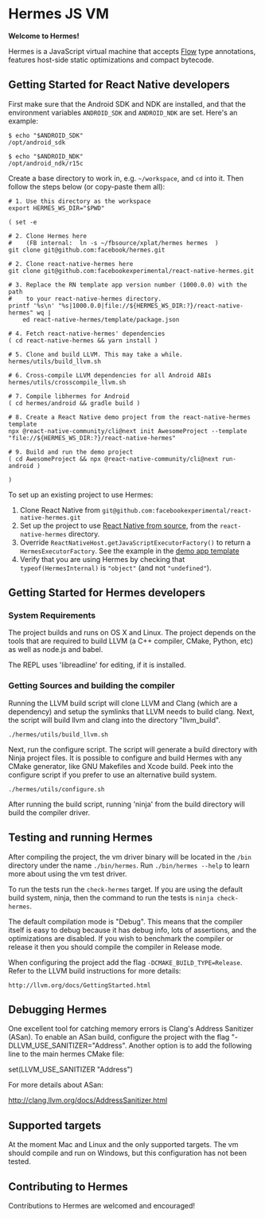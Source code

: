 # Hermes JS VM

**Welcome to Hermes!**

Hermes is a JavaScript virtual machine that accepts [Flow](https://flowtype.org)
type annotations, features host-side static optimizations and compact bytecode.

## Getting Started for React Native developers

First make sure that the Android SDK and NDK are installed, and that the
environment variables `ANDROID_SDK` and `ANDROID_NDK` are set. Here's an
example:

```
$ echo "$ANDROID_SDK"
/opt/android_sdk

$ echo "$ANDROID_NDK"
/opt/android_ndk/r15c
```

Create a base directory to work in, e.g. `~/workspace`, and `cd` into it. Then
follow the steps below (or copy-paste them all):

```
# 1. Use this directory as the workspace
export HERMES_WS_DIR="$PWD"

( set -e

# 2. Clone Hermes here
#    (FB internal:  ln -s ~/fbsource/xplat/hermes hermes  )
git clone git@github.com:facebook/hermes.git

# 2. Clone react-native-hermes here
git clone git@github.com:facebookexperimental/react-native-hermes.git

# 3. Replace the RN template app version number (1000.0.0) with the path
#    to your react-native-hermes directory.
printf '%s\n' "%s|1000.0.0|file://${HERMES_WS_DIR:?}/react-native-hermes" wq |
    ed react-native-hermes/template/package.json

# 4. Fetch react-native-hermes' dependencies
( cd react-native-hermes && yarn install )

# 5. Clone and build LLVM. This may take a while.
hermes/utils/build_llvm.sh

# 6. Cross-compile LLVM dependencies for all Android ABIs
hermes/utils/crosscompile_llvm.sh

# 7. Compile libhermes for Android
( cd hermes/android && gradle build )

# 8. Create a React Native demo project from the react-native-hermes template
npx @react-native-community/cli@next init AwesomeProject --template "file://${HERMES_WS_DIR:?}/react-native-hermes"

# 9. Build and run the demo project
( cd AwesomeProject && npx @react-native-community/cli@next run-android )

)
```

To set up an existing project to use Hermes:

1. Clone React Native from `git@github.com:facebookexperimental/react-native-hermes.git`
2. Set up the project to use [React Native from source](https://facebook.github.io/react-native/docs/building-from-source),
   from the `react-native-hermes` directory.
3. Override `ReactNativeHost.getJavaScriptExecutorFactory()` to return a
   `HermesExecutorFactory`. See the example in the
   [demo app template](https://github.com/facebookexperimental/react-native-hermes/blob/master/template/android/app/src/main/java/com/helloworld/MainApplication.java#L38)
4. Verify that you are using Hermes by checking that `typeof(HermesInternal)`
   is `"object"` (and not `"undefined"`).


## Getting Started for Hermes developers

### System Requirements

The project builds and runs on OS X and Linux. The project depends on the tools
that are required to build LLVM (a C++ compiler, CMake, Python, etc) as well as
node.js and babel.

The REPL uses 'libreadline' for editing, if it is installed.

### Getting Sources and building the compiler

Running the LLVM build script will clone LLVM and Clang (which are a dependency)
and setup the symlinks that LLVM needs to build clang. Next, the script will
build llvm and clang into the directory "llvm_build".

    ./hermes/utils/build_llvm.sh

Next, run the configure script. The script will generate a build directory with
Ninja project files. It is possible to configure and build Hermes with any CMake
generator, like GNU Makefiles and Xcode build. Peek into the configure script
if you prefer to use an alternative build system.

    ./hermes/utils/configure.sh

After running the build script, running 'ninja' from the build directory will
build the compiler driver.

## Testing and running Hermes

After compiling the project, the vm driver binary will be located in the `/bin`
directory under the name `./bin/hermes`.  Run `./bin/hermes --help` to learn
more about using the vm test driver.

To run the tests run the `check-hermes` target. If you are using the default
build system, ninja, then the command to run the tests is `ninja check-hermes`.

The default compilation mode is "Debug". This means that the compiler itself is
easy to debug because it has debug info, lots of assertions, and the
optimizations are disabled. If you wish to benchmark the compiler or release it
then you should compile the compiler in Release mode.

When configuring the project add the flag `-DCMAKE_BUILD_TYPE=Release`. Refer to
the LLVM build instructions for more details:

    http://llvm.org/docs/GettingStarted.html

## Debugging Hermes

One excellent tool for catching memory errors is Clang's Address Sanitizer
(ASan). To enable an ASan build, configure the project with the flag
"-DLLVM_USE_SANITIZER="Address". Another option is to add the following line to
the main hermes CMake file:

  set(LLVM_USE_SANITIZER "Address")

For more details about ASan:

  http://clang.llvm.org/docs/AddressSanitizer.html

## Supported targets

At the moment Mac and Linux and the only supported targets. The vm
should compile and run on Windows, but this configuration has not been tested.

## Contributing to Hermes

Contributions to Hermes are welcomed and encouraged!
